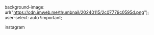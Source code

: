 background-image: url(&quot;https://cdn.imweb.me/thumbnail/20240115/2c07779c0595d.png&quot;); user-select: auto !important;

instagram